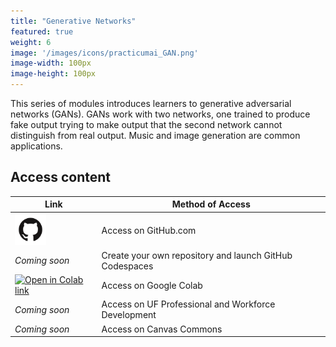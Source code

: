 ```yaml
---
title: "Generative Networks"
featured: true
weight: 6
image: '/images/icons/practicumai_GAN.png'
image-width: 100px
image-height: 100px
---
```


This series of modules introduces learners to generative adversarial networks (GANs). GANs work with two networks, one trained to produce fake output trying to make output that the second network cannot distinguish from real output. Music and image generation are common applications.

## Access content

Link | Method of Access
-----|-----------------
<a href='https://github.com/PracticumAI/gan'><img src='/images/GitHub-Mark.png' alt='GitHub.com logo' width=50></a> | Access on GitHub.com
*Coming soon* | Create your own repository and launch GitHub Codespaces
<a href='https://colab.research.google.com/github/PracticumAI/gan'><img src='https://colab.research.google.com/assets/colab-badge.svg' alt='Open in Colab link'></a> | Access on Google Colab
*Coming soon* | Access on UF Professional and Workforce Development
*Coming soon* | Access on Canvas Commons